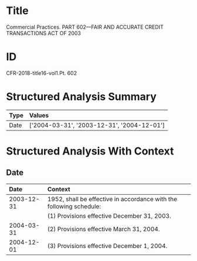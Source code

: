 # Title

 Commercial Practices. PART 602—FAIR AND ACCURATE CREDIT TRANSACTIONS ACT OF 2003


# ID

 CFR-2018-title16-vol1.Pt. 602


# Structured Analysis Summary

| Type   | Values                                     |
|:-------|:-------------------------------------------|
| Date   | ['2004-03-31', '2003-12-31', '2004-12-01'] |


# Structured Analysis With Context

 


## Date

| Date       | Context                                                             |
|:-----------|:--------------------------------------------------------------------|
| 2003-12-31 | 1952, shall be effective in accordance with the following schedule: |
|            |             (1) Provisions effective December 31, 2003.             |
| 2004-03-31 | (2) Provisions effective March 31, 2004.                            |
| 2004-12-01 | (3) Provisions effective December 1, 2004.                          |


